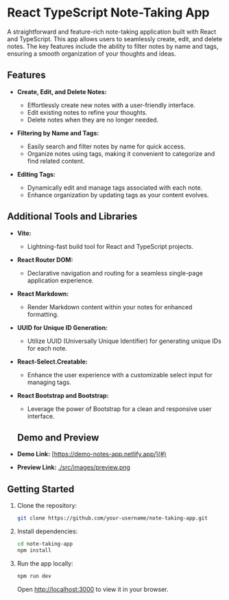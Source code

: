 # React TypeScript Note-Taking App

A straightforward and feature-rich note-taking application built with React and TypeScript. This app allows users to seamlessly create, edit, and delete notes. The key features include the ability to filter notes by name and tags, ensuring a smooth organization of your thoughts and ideas.

## Features

- **Create, Edit, and Delete Notes:**
  - Effortlessly create new notes with a user-friendly interface.
  - Edit existing notes to refine your thoughts.
  - Delete notes when they are no longer needed.

- **Filtering by Name and Tags:**
  - Easily search and filter notes by name for quick access.
  - Organize notes using tags, making it convenient to categorize and find related content.

- **Editing Tags:**
  - Dynamically edit and manage tags associated with each note.
  - Enhance organization by updating tags as your content evolves.

## Additional Tools and Libraries

- **Vite:**
  - Lightning-fast build tool for React and TypeScript projects.

- **React Router DOM:**
  - Declarative navigation and routing for a seamless single-page application experience.

- **React Markdown:**
  - Render Markdown content within your notes for enhanced formatting.

- **UUID for Unique ID Generation:**
  - Utilize UUID (Universally Unique Identifier) for generating unique IDs for each note.

- **React-Select.Creatable:**
  - Enhance the user experience with a customizable select input for managing tags.

- **React Bootstrap and Bootstrap:**
  - Leverage the power of Bootstrap for a clean and responsive user interface.

  ## Demo and Preview

- **Demo Link:** [https://demo-notes-app.netlify.app/](#)
- **Preview Link:** [./src/images/preview.png](#)

## Getting Started

1. Clone the repository:

    ```bash
    git clone https://github.com/your-username/note-taking-app.git
    ```

2. Install dependencies:

    ```bash
    cd note-taking-app
    npm install
    ```

3. Run the app locally:

    ```bash
    npm run dev
    ```

    Open [http://localhost:3000](http://localhost:3000) to view it in your browser.

